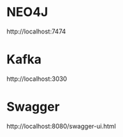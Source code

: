 # NEO4J

http://localhost:7474


# Kafka

http://localhost:3030

# Swagger

http://localhost:8080/swagger-ui.html